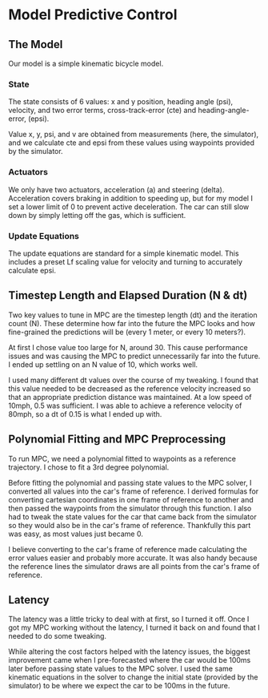 # Model Predictive Control

## The Model

Our model is a simple kinematic bicycle model.

### State
The state consists of 6 values: x and y position, heading angle (psi), velocity, and two error terms, cross-track-error (cte) and heading-angle-error, (epsi).

Value x, y, psi, and v are obtained from measurements (here, the simulator), and we calculate cte and epsi from these values using waypoints provided by the simulator.

### Actuators
We only have two actuators, acceleration (a) and steering (delta). Acceleration covers braking in addition to speeding up, but for my model I set a lower limit of 0 to prevent active deceleration. The car can still slow down by simply letting off the gas, which is sufficient.

### Update Equations
The update equations are standard for a simple kinematic model. This includes a preset Lf scaling value for velocity and turning to accurately calculate epsi.

## Timestep Length and Elapsed Duration (N & dt)
Two key values to tune in MPC are the timestep length (dt) and the iteration count (N). These determine how far into the future the MPC looks and how fine-grained the predictions will be (every 1 meter, or every 10 meters?).

At first I chose value too large for N, around 30. This cause performance issues and was causing the MPC to predict unnecessarily far into the future. I ended up settling on an N value of 10, which works well.

I used many different dt values over the course of my tweaking. I found that this value needed to be decreased as the reference velocity increased so that an appropriate prediction distance was maintained. At a low speed of 10mph, 0.5 was sufficient. I was able to achieve a reference velocity of 80mph, so a dt of 0.15 is what I ended up with.


## Polynomial Fitting and MPC Preprocessing
To run MPC, we need a polynomial fitted to waypoints as a reference trajectory. I chose to fit a 3rd degree polynomial.

Before fitting the polynomial and passing state values to the MPC solver, I converted all values into the car's frame of reference. I derived formulas for converting cartesian coordinates in one frame of reference to another and then passed the waypoints from the simulator through this function. I also had to tweak the state values for the car that came back from the simulator so they would also be in the car's frame of reference. Thankfully this part was easy, as most values just became 0.

I believe converting to the car's frame of reference made calculating the error values easier and probably more accurate. It was also handy because the reference lines the simulator draws are all points from the car's frame of reference.

## Latency
The latency was a little tricky to deal with at first, so I turned it off. Once I got my MPC working without the latency, I turned it back on and found that I needed to do some tweaking.

While altering the cost factors helped with the latency issues, the biggest improvement came when I pre-forecasted where the car would be 100ms later before passing state values to the MPC solver. I used the same kinematic equations in the solver to change the initial state (provided by the simulator) to be where we expect the car to be 100ms in the future.
